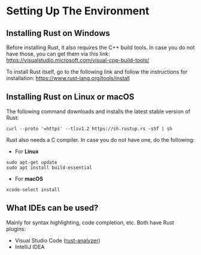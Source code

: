 # Setting Up The Environment

## Installing Rust on Windows

Before installing Rust, it also requires the C++ build tools. In case you do not have those, you can get them via this link: <https://visualstudio.microsoft.com/visual-cpp-build-tools/>

To install Rust itself, go to the following link and follow the instructions for installation: <https://www.rust-lang.org/tools/install>

## Installing Rust on Linux or macOS
The following command downloads and installs the latest stable version of Rust:
```shell
curl --proto '=https' --tlsv1.2 https://sh.rustup.rs -sSf | sh
```
Rust also needs a C compiler. In case you do not have one, do the following:
* For **Linux**
```shell
sudo apt-get update
sudo apt install build-essential
```
* For **macOS**
```shell
xcode-select install
```

## What IDEs can be used?
Mainly for syntax highlighting, code completion, etc. Both have Rust plugins:
* Visual Studio Code ([rust-analyzer](https://marketplace.visualstudio.com/items?itemName=rust-lang.rust-analyzer))
* IntelliJ IDEA
